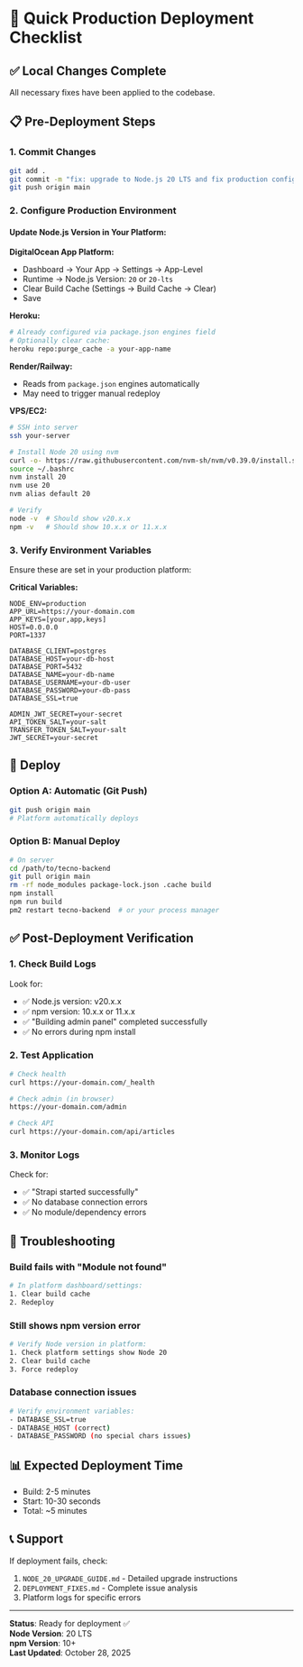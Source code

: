 # 🚀 Quick Production Deployment Checklist

## ✅ Local Changes Complete
All necessary fixes have been applied to the codebase.

## 📋 Pre-Deployment Steps

### 1. Commit Changes
```bash
git add .
git commit -m "fix: upgrade to Node.js 20 LTS and fix production config"
git push origin main
```

### 2. Configure Production Environment

#### Update Node.js Version in Your Platform:

**DigitalOcean App Platform:**
- Dashboard → Your App → Settings → App-Level
- Runtime → Node.js Version: `20` or `20-lts`
- Clear Build Cache (Settings → Build Cache → Clear)
- Save

**Heroku:**
```bash
# Already configured via package.json engines field
# Optionally clear cache:
heroku repo:purge_cache -a your-app-name
```

**Render/Railway:**
- Reads from `package.json` engines automatically
- May need to trigger manual redeploy

**VPS/EC2:**
```bash
# SSH into server
ssh your-server

# Install Node 20 using nvm
curl -o- https://raw.githubusercontent.com/nvm-sh/nvm/v0.39.0/install.sh | bash
source ~/.bashrc
nvm install 20
nvm use 20
nvm alias default 20

# Verify
node -v  # Should show v20.x.x
npm -v   # Should show 10.x.x or 11.x.x
```

### 3. Verify Environment Variables

Ensure these are set in your production platform:

**Critical Variables:**
```env
NODE_ENV=production
APP_URL=https://your-domain.com
APP_KEYS=[your,app,keys]
HOST=0.0.0.0
PORT=1337

DATABASE_CLIENT=postgres
DATABASE_HOST=your-db-host
DATABASE_PORT=5432
DATABASE_NAME=your-db-name
DATABASE_USERNAME=your-db-user
DATABASE_PASSWORD=your-db-pass
DATABASE_SSL=true

ADMIN_JWT_SECRET=your-secret
API_TOKEN_SALT=your-salt
TRANSFER_TOKEN_SALT=your-salt
JWT_SECRET=your-secret
```

## 🔄 Deploy

### Option A: Automatic (Git Push)
```bash
git push origin main
# Platform automatically deploys
```

### Option B: Manual Deploy
```bash
# On server
cd /path/to/tecno-backend
git pull origin main
rm -rf node_modules package-lock.json .cache build
npm install
npm run build
pm2 restart tecno-backend  # or your process manager
```

## ✅ Post-Deployment Verification

### 1. Check Build Logs
Look for:
- ✅ Node.js version: v20.x.x
- ✅ npm version: 10.x.x or 11.x.x
- ✅ "Building admin panel" completed successfully
- ✅ No errors during npm install

### 2. Test Application
```bash
# Check health
curl https://your-domain.com/_health

# Check admin (in browser)
https://your-domain.com/admin

# Check API
curl https://your-domain.com/api/articles
```

### 3. Monitor Logs
Check for:
- ✅ "Strapi started successfully"
- ✅ No database connection errors
- ✅ No module/dependency errors

## 🐛 Troubleshooting

### Build fails with "Module not found"
```bash
# In platform dashboard/settings:
1. Clear build cache
2. Redeploy
```

### Still shows npm version error
```bash
# Verify Node version in platform:
1. Check platform settings show Node 20
2. Clear build cache
3. Force redeploy
```

### Database connection issues
```bash
# Verify environment variables:
- DATABASE_SSL=true
- DATABASE_HOST (correct)
- DATABASE_PASSWORD (no special chars issues)
```

## 📊 Expected Deployment Time
- Build: 2-5 minutes
- Start: 10-30 seconds
- Total: ~5 minutes

## 📞 Support
If deployment fails, check:
1. `NODE_20_UPGRADE_GUIDE.md` - Detailed upgrade instructions
2. `DEPLOYMENT_FIXES.md` - Complete issue analysis
3. Platform logs for specific errors

---

**Status**: Ready for deployment ✅  
**Node Version**: 20 LTS  
**npm Version**: 10+  
**Last Updated**: October 28, 2025


